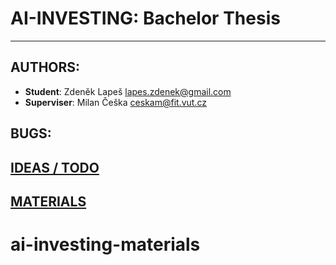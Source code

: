 # AI-INVESTING: Bachelor Thesis

---

## AUTHORS:

- **Student**: Zdeněk Lapeš <lapes.zdenek@gmail.com>
- **Superviser**: Milan Češka <ceskam@fit.vut.cz>

## BUGS:

## [IDEAS / TODO](./IDEAS_TODO.md)

## [MATERIALS](https://github.com/zlapik/ai-investing-materials/blob/main/README.md)

# ai-investing-materials
